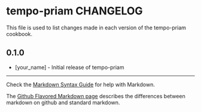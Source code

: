 tempo-priam CHANGELOG
=====================

This file is used to list changes made in each version of the tempo-priam cookbook.

0.1.0
-----
- [your_name] - Initial release of tempo-priam

- - -
Check the [Markdown Syntax Guide](http://daringfireball.net/projects/markdown/syntax) for help with Markdown.

The [Github Flavored Markdown page](http://github.github.com/github-flavored-markdown/) describes the differences between markdown on github and standard markdown.

